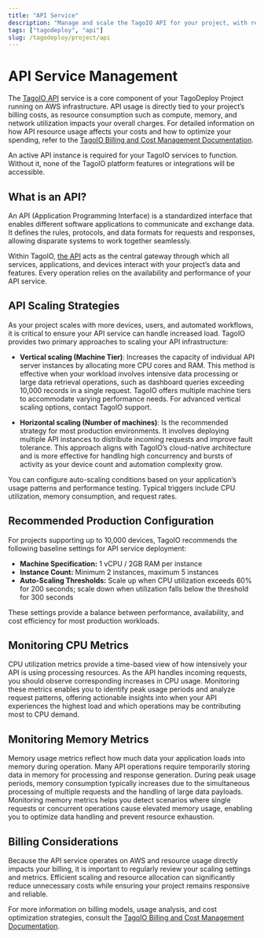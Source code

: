 ```yaml
---
title: "API Service"
description: "Manage and scale the TagoIO API for your project, with recommended configurations and billing considerations."
tags: ["tagodeploy", "api"]
slug: /tagodeploy/project/api
---
```


# API Service Management

The [TagoIO API](https://help.tago.io/portal/en/kb/articles/31-api-overview)
service is a core component of your TagoDeploy Project running on AWS
infrastructure. API usage is directly tied to your project’s billing costs, as
resource consumption such as compute, memory, and network utilization impacts
your overall charges. For detailed information on how API resource usage affects
your costs and how to optimize your spending, refer to the
[TagoIO Billing and Cost Management Documentation](../bills/billing.md).

An active API instance is required for your TagoIO services to function. Without
it, none of the TagoIO platform features or integrations will be accessible.

## What is an API?

An API (Application Programming Interface) is a standardized interface that
enables different software applications to communicate and exchange data. It
defines the rules, protocols, and data formats for requests and responses,
allowing disparate systems to work together seamlessly.

Within TagoIO, [the API](https://api.docs.tago.io/#intro) acts as the central
gateway through which all services, applications, and devices interact with your
project’s data and features. Every operation relies on the availability and
performance of your API service.

## API Scaling Strategies

As your project scales with more devices, users, and automated workflows, it is
critical to ensure your API service can handle increased load. TagoIO provides
two primary approaches to scaling your API infrastructure:

- **Vertical scaling (Machine Tier)**: Increases the capacity of individual API
  server instances by allocating more CPU cores and RAM. This method is
  effective when your workload involves intensive data processing or large data
  retrieval operations, such as dashboard queries exceeding 10,000 records in a
  single request. TagoIO offers multiple machine tiers to accommodate varying
  performance needs. For advanced vertical scaling options, contact TagoIO
  support.

- **Horizontal scaling (Number of machines)**: Is the recommended strategy for
  most production environments. It involves deploying multiple API instances to
  distribute incoming requests and improve fault tolerance. This approach aligns
  with TagoIO’s cloud-native architecture and is more effective for handling
  high concurrency and bursts of activity as your device count and automation
  complexity grow.

You can configure auto-scaling conditions based on your application’s usage
patterns and performance testing. Typical triggers include CPU utilization,
memory consumption, and request rates.

## Recommended Production Configuration

For projects supporting up to 10,000 devices, TagoIO recommends the following
baseline settings for API service deployment:

- **Machine Specification:** 1 vCPU / 2GB RAM per instance
- **Instance Count:** Minimum 2 instances, maximum 5 instances
- **Auto-Scaling Thresholds:** Scale up when CPU utilization exceeds 60% for 200
  seconds; scale down when utilization falls below the threshold for 300 seconds

These settings provide a balance between performance, availability, and cost
efficiency for most production workloads.

## Monitoring CPU Metrics

CPU utilization metrics provide a time-based view of how intensively your API is
using processing resources. As the API handles incoming requests, you should
observe corresponding increases in CPU usage. Monitoring these metrics enables
you to identify peak usage periods and analyze request patterns, offering
actionable insights into when your API experiences the highest load and which
operations may be contributing most to CPU demand.

## Monitoring Memory Metrics

Memory usage metrics reflect how much data your application loads into memory
during operation. Many API operations require temporarily storing data in memory
for processing and response generation. During peak usage periods, memory
consumption typically increases due to the simultaneous processing of multiple
requests and the handling of large data payloads. Monitoring memory metrics
helps you detect scenarios where single requests or concurrent operations cause
elevated memory usage, enabling you to optimize data handling and prevent
resource exhaustion.

## Billing Considerations

Because the API service operates on AWS and resource usage directly impacts your
billing, it is important to regularly review your scaling settings and metrics.
Efficient scaling and resource allocation can significantly reduce unnecessary
costs while ensuring your project remains responsive and reliable.

For more information on billing models, usage analysis, and cost optimization
strategies, consult the
[TagoIO Billing and Cost Management Documentation](../bills/billing.md).
